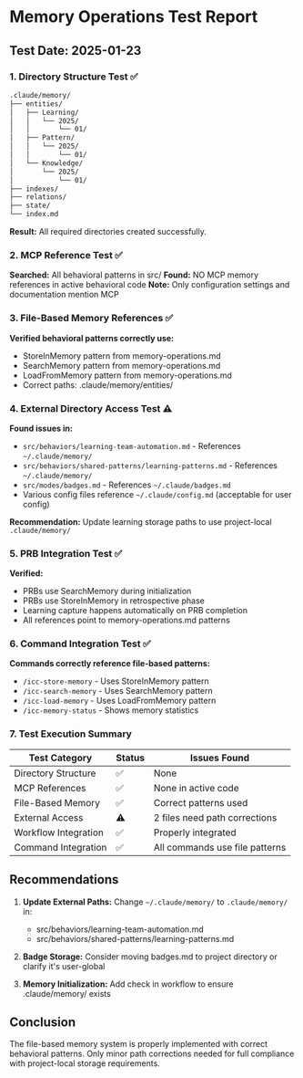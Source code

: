 # Memory Operations Test Report

## Test Date: 2025-01-23

### 1. Directory Structure Test ✅
```bash
.claude/memory/
├── entities/
│   ├── Learning/
│   │   └── 2025/
│   │       └── 01/
│   ├── Pattern/
│   │   └── 2025/
│   │       └── 01/
│   └── Knowledge/
│       └── 2025/
│           └── 01/
├── indexes/
├── relations/
├── state/
└── index.md
```
**Result:** All required directories created successfully.

### 2. MCP Reference Test ✅
**Searched:** All behavioral patterns in src/
**Found:** NO MCP memory references in active behavioral code
**Note:** Only configuration settings and documentation mention MCP

### 3. File-Based Memory References ✅
**Verified behavioral patterns correctly use:**
- StoreInMemory pattern from memory-operations.md
- SearchMemory pattern from memory-operations.md
- LoadFromMemory pattern from memory-operations.md
- Correct paths: .claude/memory/entities/

### 4. External Directory Access Test ⚠️
**Found issues in:**
- `src/behaviors/learning-team-automation.md` - References `~/.claude/memory/`
- `src/behaviors/shared-patterns/learning-patterns.md` - References `~/.claude/memory/`
- `src/modes/badges.md` - References `~/.claude/badges.md`
- Various config files reference `~/.claude/config.md` (acceptable for user config)

**Recommendation:** Update learning storage paths to use project-local `.claude/memory/`

### 5. PRB Integration Test ✅
**Verified:**
- PRBs use SearchMemory during initialization
- PRBs use StoreInMemory in retrospective phase
- Learning capture happens automatically on PRB completion
- All references point to memory-operations.md patterns

### 6. Command Integration Test ✅
**Commands correctly reference file-based patterns:**
- `/icc-store-memory` - Uses StoreInMemory pattern
- `/icc-search-memory` - Uses SearchMemory pattern
- `/icc-load-memory` - Uses LoadFromMemory pattern
- `/icc-memory-status` - Shows memory statistics

### 7. Test Execution Summary

| Test Category | Status | Issues Found |
|--------------|--------|--------------|
| Directory Structure | ✅ | None |
| MCP References | ✅ | None in active code |
| File-Based Memory | ✅ | Correct patterns used |
| External Access | ⚠️ | 2 files need path corrections |
| Workflow Integration | ✅ | Properly integrated |
| Command Integration | ✅ | All commands use file patterns |

## Recommendations

1. **Update External Paths:** Change `~/.claude/memory/` to `.claude/memory/` in:
   - src/behaviors/learning-team-automation.md
   - src/behaviors/shared-patterns/learning-patterns.md

2. **Badge Storage:** Consider moving badges.md to project directory or clarify it's user-global

3. **Memory Initialization:** Add check in workflow to ensure .claude/memory/ exists

## Conclusion

The file-based memory system is properly implemented with correct behavioral patterns. Only minor path corrections needed for full compliance with project-local storage requirements.